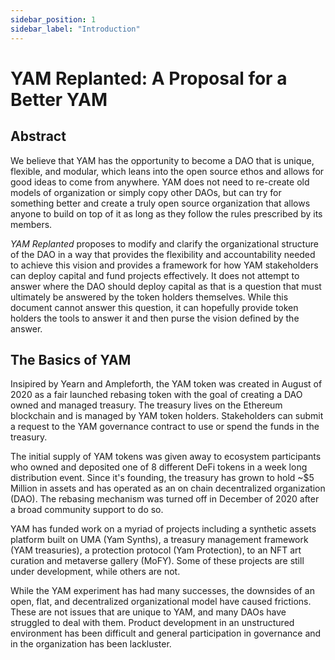 ```yaml
---
sidebar_position: 1
sidebar_label: "Introduction"
---
```


# YAM Replanted: A Proposal for a Better YAM

## Abstract

We believe that YAM has the opportunity to become a DAO that is unique, flexible, and modular, which leans into the open source ethos and allows for good ideas to come from anywhere. YAM does not need to re-create old models of organization or simply copy other DAOs, but can try for something better and create a truly open source organization that allows anyone to build on top of it as long as they follow the rules prescribed by its members.

*YAM Replanted* proposes to modify and clarify the organizational structure of the DAO in a way that provides the flexibility and accountability needed to achieve this vision and provides a framework for how YAM stakeholders can deploy capital and fund projects effectively.  It does not attempt to answer where the DAO should deploy capital as that is a question that must ultimately be answered by the token holders themselves. While this document cannot answer this question, it can hopefully provide token holders the tools to answer it and then purse the vision defined by the answer.

## The Basics of YAM

Insipired by Yearn and Ampleforth, the YAM token was created in August of 2020 as a fair launched rebasing token with the goal of creating a DAO owned and managed treasury. The treasury lives on the Ethereum blockchain and is managed by YAM token holders. Stakeholders can submit a request to the YAM governance contract to use or spend the funds in the treasury.

The initial supply of YAM tokens was given away to ecosystem participants who owned and deposited one of 8 different DeFi tokens in a week long distribution event. Since it's founding, the treasury has grown to hold ~$5 Million in assets and has operated as an on chain decentralized organization (DAO). The rebasing mechanism was turned off in December of 2020 after a broad community support to do so.

YAM has funded work on a myriad of projects including a synthetic assets platform built on UMA (Yam Synths), a treasury management framework (YAM treasuries), a protection protocol (Yam Protection), to an NFT art curation and metaverse gallery (MoFY). Some of these projects are still under development, while others are not.

While the YAM experiment has had many successes, the downsides of an open, flat, and decentralized organizational model have caused frictions. These are not issues that are unique to YAM, and many DAOs have struggled to deal with them. Product development in an unstructured environment has been difficult and general participation in governance and in the organization has been lackluster.
